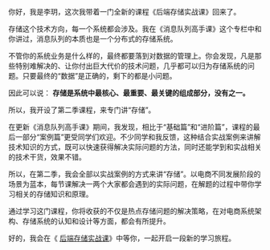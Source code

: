 你好，我是李玥，这次我带着一门全新的课程《后端存储实战课》回来了。

存储这个技术方向，每一个系统都会涉及。我在《消息队列高手课》这个专栏中和你讲过，消息队列的本质也是一个分布式的存储系统。

不管你的系统业务是什么样的，最终都要落到对数据的管理上。你会发现，凡是那些特别难解决的、让你付出巨大代价的技术问题，几乎都可以归为存储系统的问题。只要最终的“数据”是正确的，剩下的都是小问题。

因此可以说： **存储是系统中最核心、最重要、最关键的组成部分，没有之一。**

所以，我开设了第二季课程，来专门讲“存储”。

在更新《消息队列高手课》期间，我发现，相比于“基础篇”和“进阶篇”，课程的最后一部分“案例篇”更受同学们欢迎。不少同学和我反馈，这种结合实战案例来讲解技术知识的方式，既可以快速获得解决实际问题的方法，同时还能学到和实战相关的技术干货，效果不错。

所以，在第二季，我会全部以实战案例的方式来讲“存储”。以电商不同发展阶段的场景为蓝本，每节课解决一两个大家都会遇到的实际问题，在解题的过程中带你学习相关的存储知识和原理。

通过学习这门课程，你将收获的不仅是热点存储问题的解决策略，在对电商系统架构、存储系统的认知和设计等方面，都会有所提升。

好的，我会在《 [后端存储实战课](https://time.geekbang.org/column/intro/287?utm_term=zeusGVR04&utm_source=geektime&utm_medium=xiaoxiduilie)》中等你，一起开启一段新的学习旅程。